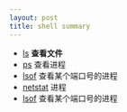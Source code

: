 ```yaml
---
layout: post
title: shell summary
---
```

* [ls](http://www.baidu.com)    **查看文件**
* [ps](http://www.baidu.com)    查看进程   
* [lsof](http://www.baidu.com) 查看某个端口号的进程
* [netstat](http://www.baidu.com)  进程   
* [lsof](http://www.baidu.com) 查看某个端口号的进程


    

